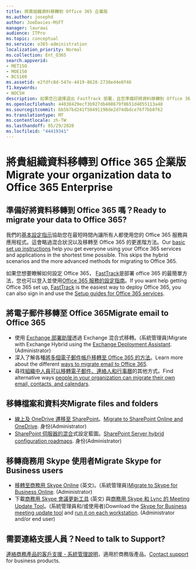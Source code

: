 ```yaml
---
title: 將貴組織資料移轉到 Office 365 企業版
ms.author: josephd
author: JoeDavies-MSFT
manager: laurawi
audience: ITPro
ms.topic: conceptual
ms.service: o365-administration
localization_priority: Normal
ms.collection: Ent_O365
search.appverid:
- MET150
- MOE150
- BCS160
ms.assetid: e2fdfc8d-547e-4419-8628-2738ed4e0f46
f1.keywords:
- NOCSH
description: 如果您已選擇退出 FastTrack 部署，且您準備好將資料移轉到 Office 365，這就是開始的位置。
ms.openlocfilehash: 44038429ecf3b927db408679f8651d4055113a48
ms.sourcegitcommit: bb5b7bd241f58491198de2d74dbdce76f7bb8f62
ms.translationtype: MT
ms.contentlocale: zh-TW
ms.lasthandoff: 05/29/2020
ms.locfileid: "44419341"
---
```

# <a name="migrate-your-organization-data-to-office-365-enterprise"></a><span data-ttu-id="8954c-103">將貴組織資料移轉到 Office 365 企業版</span><span class="sxs-lookup"><span data-stu-id="8954c-103">Migrate your organization data to Office 365 Enterprise</span></span>

## <a name="ready-to-migrate-your-data-to-office-365"></a><span data-ttu-id="8954c-104">準備好將資料移轉到 Office 365 嗎？</span><span class="sxs-lookup"><span data-stu-id="8954c-104">Ready to migrate your data to Office 365?</span></span>

<span data-ttu-id="8954c-p101">我們的[基本設定指示](https://support.office.com/article/Set-up-Office-365-for-business-6a3a29a0-e616-4713-99d1-15eda62d04fa)協助您在最短時間內讓所有人都使用您的 Office 365 服務與應用程式。這會略過混合狀況以及移轉至 Office 365 的更進階方法。</span><span class="sxs-lookup"><span data-stu-id="8954c-p101">Our [basic set up instructions](https://support.office.com/article/Set-up-Office-365-for-business-6a3a29a0-e616-4713-99d1-15eda62d04fa) help you get everyone using your Office 365 services and applications in the shortest time possible. This skips the hybrid scenarios and the more advanced methods for migrating to Office 365.</span></span> 
  
<span data-ttu-id="8954c-107">如果您想要瞭解如何設定 Office 365， [FastTrack](https://fasttrack.microsoft.com/office)是部署 office 365 的最簡單方法，您也可以登入並使用[Office 365 服務的設定指南](setup-guides-for-office-365.md)。</span><span class="sxs-lookup"><span data-stu-id="8954c-107">If you want help getting Office 365 set up, [FastTrack](https://fasttrack.microsoft.com/office) is the easiest way to deploy Office 365, you can also sign in and use the [Setup guides for Office 365 services](setup-guides-for-office-365.md).</span></span>

## <a name="migrate-email-to-office-365"></a><span data-ttu-id="8954c-108">將電子郵件移轉至 Office 365</span><span class="sxs-lookup"><span data-stu-id="8954c-108">Migrate email to Office 365</span></span>
- <span data-ttu-id="8954c-p102">使用 [Exchange 部署助理](https://technet.microsoft.com/exdeploy2013)透過 Exchange 混合式移轉。(系統管理員)</span><span class="sxs-lookup"><span data-stu-id="8954c-p102">Migrate with Exchange Hybrid using the [Exchange Deployment Assistant](https://technet.microsoft.com/exdeploy2013). (Administrator)</span></span>
- <span data-ttu-id="8954c-111">深入了解各種[將多個電子郵件帳戶移轉至 Office 365 的方法](https://support.office.com/article/Ways-to-migrate-multiple-email-accounts-to-Office-365-0a4913fe-60fb-498f-9155-a86516418842)。</span><span class="sxs-lookup"><span data-stu-id="8954c-111">Learn more about the different [ways to migrate email to Office 365](https://support.office.com/article/Ways-to-migrate-multiple-email-accounts-to-Office-365-0a4913fe-60fb-498f-9155-a86516418842).</span></span>
- <span data-ttu-id="8954c-112">尋找[組織中人員可以移轉電子郵件、連絡人和行事曆](https://support.office.com/article/Migrate-email-and-contacts-to-Office-365-for-business-a3e3bddb-582e-4133-8670-e61b9f58627e)的其他方式。</span><span class="sxs-lookup"><span data-stu-id="8954c-112">Find alternative ways [people in your organization can migrate their own email, contacts, and calendars](https://support.office.com/article/Migrate-email-and-contacts-to-Office-365-for-business-a3e3bddb-582e-4133-8670-e61b9f58627e).</span></span>

## <a name="migrate-files-and-folders"></a><span data-ttu-id="8954c-113">移轉檔案和資料夾</span><span class="sxs-lookup"><span data-stu-id="8954c-113">Migrate files and folders</span></span>
- <span data-ttu-id="8954c-114">[線上及 OneDrive 遷移至 SharePoint](https://docs.microsoft.com/sharepointmigration/migrate-to-sharepoint-online)。</span><span class="sxs-lookup"><span data-stu-id="8954c-114">[Migrate to SharePoint Online and OneDrive](https://docs.microsoft.com/sharepointmigration/migrate-to-sharepoint-online).</span></span> <span data-ttu-id="8954c-115">身份</span><span class="sxs-lookup"><span data-stu-id="8954c-115">(Administrator)</span></span>
- <span data-ttu-id="8954c-116">[SharePoint 伺服器的混合](https://docs.microsoft.com/SharePoint/hybrid/configuration-roadmaps)式設定藍圖。</span><span class="sxs-lookup"><span data-stu-id="8954c-116">[SharePoint Server hybrid configuration roadmaps](https://docs.microsoft.com/SharePoint/hybrid/configuration-roadmaps).</span></span> <span data-ttu-id="8954c-117">身份</span><span class="sxs-lookup"><span data-stu-id="8954c-117">(Administrator)</span></span>

## <a name="migrate-skype-for-business-users"></a><span data-ttu-id="8954c-118">移轉商務用 Skype 使用者</span><span class="sxs-lookup"><span data-stu-id="8954c-118">Migrate Skype for Business users</span></span>
- <span data-ttu-id="8954c-p105">[移轉至商務用 Skype Online](https://technet.microsoft.com/library/jj204969.aspx) (英文)。(系統管理員)</span><span class="sxs-lookup"><span data-stu-id="8954c-p105">[Migrate to Skype for Business Online](https://technet.microsoft.com/library/jj204969.aspx). (Administrator)</span></span>
- <span data-ttu-id="8954c-p106">下載[商務用 Skype 會議更新工具](https://www.microsoft.com/download/details.aspx?id=51659) (英文) 與[商務用 Skype 和 Lync 的 Meeting Update Tool](https://support.office.com/article/Meeting-Update-Tool-for-Skype-for-Business-and-Lync-2b525fe6-ed0f-4331-b533-c31546fcf4d4)。(系統管理員和/或使用者)</span><span class="sxs-lookup"><span data-stu-id="8954c-p106">Download the [Skype for Business meeting update tool](https://www.microsoft.com/download/details.aspx?id=51659) and [run it on each workstation](https://support.office.com/article/Meeting-Update-Tool-for-Skype-for-Business-and-Lync-2b525fe6-ed0f-4331-b533-c31546fcf4d4). (Administrator and/or end user)</span></span>
  
## <a name="need-to-talk-to-support"></a><span data-ttu-id="8954c-123">需要連絡支援人員？</span><span class="sxs-lookup"><span data-stu-id="8954c-123">Need to talk to Support?</span></span>
<span data-ttu-id="8954c-124">[連絡商務產品的客戶支援 - 系統管理說明](https://support.office.com/article/32a17ca7-6fa0-4870-8a8d-e25ba4ccfd4b)，適用於商務版產品。</span><span class="sxs-lookup"><span data-stu-id="8954c-124">[Contact support](https://support.office.com/article/32a17ca7-6fa0-4870-8a8d-e25ba4ccfd4b) for business products.</span></span>
